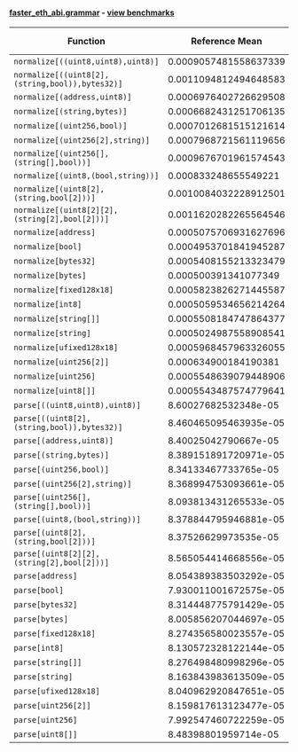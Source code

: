 #### [faster_eth_abi.grammar](https://github.com/BobTheBuidler/faster-eth-abi/blob/master/faster_eth_abi/grammar.py) - [view benchmarks](https://github.com/BobTheBuidler/faster-eth-abi/blob/master/benchmarks/test_grammar_benchmarks.py)

| Function | Reference Mean | Faster Mean | % Change | Speedup (%) | x Faster | Faster |
|----------|---------------|-------------|----------|-------------|----------|--------|
| `normalize[((uint8,uint8),uint8)]` | 0.0009057481558637339 | 0.000735299223032089 | 18.82% | 23.18% | 1.23x | ✅ |
| `normalize[((uint8[2],(string,bool)),bytes32)]` | 0.0011094812494648583 | 0.000934324571290488 | 15.79% | 18.75% | 1.19x | ✅ |
| `normalize[(address,uint8)]` | 0.0006976402726629508 | 0.0005442511608975384 | 21.99% | 28.18% | 1.28x | ✅ |
| `normalize[(string,bytes)]` | 0.0006682431251706135 | 0.0005217967867514863 | 21.92% | 28.07% | 1.28x | ✅ |
| `normalize[(uint256,bool)]` | 0.0007012681515121614 | 0.0005441516818759242 | 22.40% | 28.87% | 1.29x | ✅ |
| `normalize[(uint256[2],string)]` | 0.0007968721561119656 | 0.0006501436911550582 | 18.41% | 22.57% | 1.23x | ✅ |
| `normalize[(uint256[],(string[],bool))]` | 0.0009676701961574543 | 0.0007806908623280034 | 19.32% | 23.95% | 1.24x | ✅ |
| `normalize[(uint8,(bool,string))]` | 0.000833248655549221 | 0.0007006578255337205 | 15.91% | 18.92% | 1.19x | ✅ |
| `normalize[(uint8[2],(string,bool[2]))]` | 0.0010084032228912501 | 0.0008369740761170786 | 17.00% | 20.48% | 1.20x | ✅ |
| `normalize[(uint8[2][2],(string[2],bool[2]))]` | 0.0011620282265564546 | 0.0010025230976174902 | 13.73% | 15.91% | 1.16x | ✅ |
| `normalize[address]` | 0.0005075706931627696 | 0.00036892850359976104 | 27.31% | 37.58% | 1.38x | ✅ |
| `normalize[bool]` | 0.0004953701841945287 | 0.0003501421996415292 | 29.32% | 41.48% | 1.41x | ✅ |
| `normalize[bytes32]` | 0.0005408155213323479 | 0.000397905895463986 | 26.42% | 35.92% | 1.36x | ✅ |
| `normalize[bytes]` | 0.000500391341077349 | 0.0003769951688493679 | 24.66% | 32.73% | 1.33x | ✅ |
| `normalize[fixed128x18]` | 0.0005823826271445587 | 0.00045488716227791735 | 21.89% | 28.03% | 1.28x | ✅ |
| `normalize[int8]` | 0.0005059534656214264 | 0.0003646892097304871 | 27.92% | 38.74% | 1.39x | ✅ |
| `normalize[string[]]` | 0.0005508184747864377 | 0.00040460768977988455 | 26.54% | 36.14% | 1.36x | ✅ |
| `normalize[string]` | 0.0005024987558908541 | 0.0003610822601612582 | 28.14% | 39.16% | 1.39x | ✅ |
| `normalize[ufixed128x18]` | 0.0005968457963326055 | 0.0004786871193130944 | 19.80% | 24.68% | 1.25x | ✅ |
| `normalize[uint256[2]]` | 0.000634900184190381 | 0.0004889279327245787 | 22.99% | 29.86% | 1.30x | ✅ |
| `normalize[uint256]` | 0.0005548639079448906 | 0.0004038385618786216 | 27.22% | 37.40% | 1.37x | ✅ |
| `normalize[uint8[]]` | 0.0005543487574779641 | 0.00042971870774076914 | 22.48% | 29.00% | 1.29x | ✅ |
| `parse[((uint8,uint8),uint8)]` | 8.60027682532348e-05 | 8.436419060246115e-05 | 1.91% | 1.94% | 1.02x | ✅ |
| `parse[((uint8[2],(string,bool)),bytes32)]` | 8.460465095463935e-05 | 8.406499457992024e-05 | 0.64% | 0.64% | 1.01x | ✅ |
| `parse[(address,uint8)]` | 8.40025042790667e-05 | 8.346122064532518e-05 | 0.64% | 0.65% | 1.01x | ✅ |
| `parse[(string,bytes)]` | 8.389151891720971e-05 | 8.278127058088953e-05 | 1.32% | 1.34% | 1.01x | ✅ |
| `parse[(uint256,bool)]` | 8.34133467733765e-05 | 7.853986444897993e-05 | 5.84% | 6.21% | 1.06x | ✅ |
| `parse[(uint256[2],string)]` | 8.368994753093661e-05 | 8.194934768946593e-05 | 2.08% | 2.12% | 1.02x | ✅ |
| `parse[(uint256[],(string[],bool))]` | 8.093813431265533e-05 | 8.25165786370832e-05 | -1.95% | -1.91% | 0.98x | ❌ |
| `parse[(uint8,(bool,string))]` | 8.378844795946881e-05 | 8.182585755110147e-05 | 2.34% | 2.40% | 1.02x | ✅ |
| `parse[(uint8[2],(string,bool[2]))]` | 8.37526629973535e-05 | 8.234075480412509e-05 | 1.69% | 1.71% | 1.02x | ✅ |
| `parse[(uint8[2][2],(string[2],bool[2]))]` | 8.565054414668556e-05 | 8.31269842868887e-05 | 2.95% | 3.04% | 1.03x | ✅ |
| `parse[address]` | 8.054389383503292e-05 | 7.963930851273972e-05 | 1.12% | 1.14% | 1.01x | ✅ |
| `parse[bool]` | 7.930011001672575e-05 | 7.715068748906687e-05 | 2.71% | 2.79% | 1.03x | ✅ |
| `parse[bytes32]` | 8.314448775791429e-05 | 8.24603463698026e-05 | 0.82% | 0.83% | 1.01x | ✅ |
| `parse[bytes]` | 8.005856207044697e-05 | 7.672576469859729e-05 | 4.16% | 4.34% | 1.04x | ✅ |
| `parse[fixed128x18]` | 8.274356580023557e-05 | 8.404253837251227e-05 | -1.57% | -1.55% | 0.98x | ❌ |
| `parse[int8]` | 8.130572328122144e-05 | 7.92165030865186e-05 | 2.57% | 2.64% | 1.03x | ✅ |
| `parse[string[]]` | 8.276498480998296e-05 | 8.171455086253775e-05 | 1.27% | 1.29% | 1.01x | ✅ |
| `parse[string]` | 8.163843983613509e-05 | 8.206486441911577e-05 | -0.52% | -0.52% | 0.99x | ❌ |
| `parse[ufixed128x18]` | 8.040962920847651e-05 | 8.287828514164974e-05 | -3.07% | -2.98% | 0.97x | ❌ |
| `parse[uint256[2]]` | 8.159817613123477e-05 | 8.298403479806111e-05 | -1.70% | -1.67% | 0.98x | ❌ |
| `parse[uint256]` | 7.992547460722259e-05 | 7.965410523798058e-05 | 0.34% | 0.34% | 1.00x | ✅ |
| `parse[uint8[]]` | 8.48398801959714e-05 | 8.238335076542299e-05 | 2.90% | 2.98% | 1.03x | ✅ |
